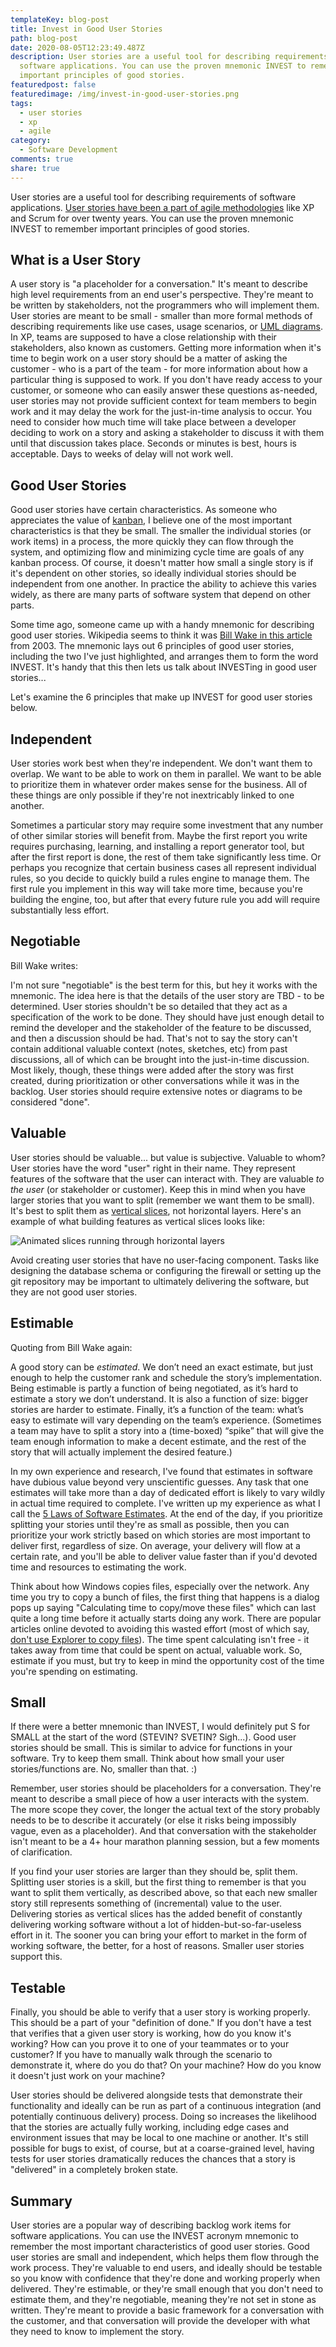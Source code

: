```yaml
---
templateKey: blog-post
title: Invest in Good User Stories
path: blog-post
date: 2020-08-05T12:23:49.487Z
description: User stories are a useful tool for describing requirements of
  software applications. You can use the proven mnemonic INVEST to remember
  important principles of good stories.
featuredpost: false
featuredimage: /img/invest-in-good-user-stories.png
tags:
  - user stories
  - xp
  - agile
category:
  - Software Development
comments: true
share: true
---
```

User stories are a useful tool for describing requirements of software applications. [User stories have been a part of agile methodologies](https://www.agilemodeling.com/artifacts/userStory.htm) like XP and Scrum for over twenty years. You can use the proven mnemonic INVEST to remember important principles of good stories.

## What is a User Story

A user story is "a placeholder for a conversation." It's meant to describe high level requirements from an end user's perspective. They're meant to be written by stakeholders, not the programmers who will implement them. User stories are meant to be small - smaller than more formal methods of describing requirements like use cases, usage scenarios, or [UML diagrams](https://creately.com/blog/diagrams/requirements-gathering-techniques). In XP, teams are supposed to have a close relationship with their stakeholders, also known as customers. Getting more information when it's time to begin work on a user story should be a matter of asking the customer - who is a part of the team - for more information about how a particular thing is supposed to work. If you don't have ready access to your customer, or someone who can easily answer these questions as-needed, user stories may not provide sufficient context for team members to begin work and it may delay the work for the just-in-time analysis to occur. You need to consider how much time will take place between a developer deciding to work on a story and asking a stakeholder to discuss it with them until that discussion takes place. Seconds or minutes is best, hours is acceptable. Days to weeks of delay will not work well.

## Good User Stories

Good user stories have certain characteristics. As someone who appreciates the value of [kanban](https://www.pluralsight.com/courses/kanban-fundamentals), I believe one of the most important characteristics is that they be small. The smaller the individual stories (or work items) in a process, the more quickly they can flow through the system, and optimizing flow and minimizing cycle time are goals of any kanban process. Of course, it doesn't matter how small a single story is if it's dependent on other stories, so ideally individual stories should be independent from one another. In practice the ability to achieve this varies widely, as there are many parts of software system that depend on other parts.

Some time ago, someone came up with a handy mnemonic for describing good user stories. Wikipedia seems to think it was [Bill Wake in this article](http://xp123.com/articles/invest-in-good-stories-and-smart-tasks) from 2003. The mnemonic lays out 6 principles of good user stories, including the two I've just highlighted, and arranges them to form the word INVEST. It's handy that this then lets us talk about INVESTing in good user stories...

Let's examine the 6 principles that make up INVEST for good user stories below.

## Independent

User stories work best when they're independent. We don't want them to overlap. We want to be able to work on them in parallel. We want to be able to prioritize them in whatever order makes sense for the business. All of these things are only possible if they're not inextricably linked to one another.

Sometimes a particular story may require some investment that any number of other similar stories will benefit from. Maybe the first report you write requires purchasing, learning, and installing a report generator tool, but after the first report is done, the rest of them take significantly less time. Or perhaps you recognize that certain business cases all represent individual rules, so you decide to quickly build a rules engine to manage them. The first rule you implement in this way will take more time, because you're building the engine, too, but after that every future rule you add will require substantially less effort.

## Negotiable

Bill Wake writes:

I'm not sure "negotiable" is the best term for this, but hey it works with the mnemonic. The idea here is that the details of the user story are TBD - to be determined. User stories shouldn't be so detailed that they act as a specification of the work to be done. They should have just enough detail to remind the developer and the stakeholder of the feature to be discussed, and then a discussion should be had. That's not to say the story can't contain additional valuable context (notes, sketches, etc) from past discussions, all of which can be brought into the just-in-time discussion. Most likely, though, these things were added after the story was first created, during prioritization or other conversations while it was in the backlog. User stories should require extensive notes or diagrams to be considered "done".

## Valuable

User stories should be valuable... but value is subjective. Valuable to whom? User stories have the word "user" right in their name. They represent features of the software that the user can interact with. They are valuable *to the user* (or stakeholder or customer). Keep this in mind when you have larger stories that you want to split (remember we want them to be small). It's best to split them as [vertical slices](https://deviq.com/vertical-slices/), not horizontal layers. Here's an example of what building features as vertical slices looks like:

![Animated slices running through horizontal layers](/img/verticalslices.gif "Vertical Slices")

Avoid creating user stories that have no user-facing component. Tasks like designing the database schema or configuring the firewall or setting up the git repository may be important to ultimately delivering the software, but they are not good user stories.

## Estimable

Quoting from Bill Wake again:

<!--StartFragment-->

A good story can be *estimated*. We don’t need an exact estimate, but just enough to help the customer rank and schedule the story’s implementation. Being estimable is partly a function of being negotiated, as it’s hard to estimate a story we don’t understand. It is also a function of size: bigger stories are harder to estimate. Finally, it’s a function of the team: what’s easy to estimate will vary depending on the team’s experience. (Sometimes a team may have to split a story into a (time-boxed) “spike” that will give the team enough information to make a decent estimate, and the rest of the story that will actually implement the desired feature.)

<!--EndFragment-->

In my own experience and research, I've found that estimates in software have dubious value beyond very unscientific guesses. Any task that one estimates will take more than a day of dedicated effort is likely to vary wildly in actual time required to complete. I've written up my experience as what I call the [5 Laws of Software Estimates](https://ardalis.com/the-5-laws-of-software-estimates/). At the end of the day, if you prioritize splitting your stories until they're as small as possible, then you can prioritize your work strictly based on which stories are most important to deliver first, regardless of size. On average, your delivery will flow at a certain rate, and you'll be able to deliver value faster than if you'd devoted time and resources to estimating the work.

Think about how Windows copies files, especially over the network. Any time you try to copy a bunch of files, the first thing that happens is a dialog pops up saying "Calculating time to copy/move these files" which can last quite a long time before it actually starts doing any work. There are popular articles online devoted to avoiding this wasted effort (most of which say, [don't use Explorer to copy files](https://superuser.com/a/135295)). The time spent calculating isn't free - it takes away from time that could be spent on actual, valuable work. So, estimate if you must, but try to keep in mind the opportunity cost of the time you're spending on estimating.

## Small

If there were a better mnemonic than INVEST, I would definitely put S for SMALL at the start of the word (STEVIN? SVETIN? Sigh...). Good user stories should be small. This is similar to advice for functions in your software. Try to keep them small. Think about how small your user stories/functions are. No, smaller than that. :)

Remember, user stories should be placeholders for a conversation. They're meant to describe a small piece of how a user interacts with the system. The more scope they cover, the longer the actual text of the story probably needs to be to describe it accurately (or else it risks being impossibly vague, even as a placeholder). And that conversation with the stakeholder isn't meant to be a 4+ hour marathon planning session, but a few moments of clarification.

If you find your user stories are larger than they should be, split them. Splitting user stories is a skill, but the first thing to remember is that you want to split them vertically, as described above, so that each new smaller story still represents something of (incremental) value to the user. Delivering stories as vertical slices has the added benefit of constantly delivering working software without a lot of hidden-but-so-far-useless effort in it. The sooner you can bring your effort to market in the form of working software, the better, for a host of reasons. Smaller user stories support this.

## Testable

Finally, you should be able to verify that a user story is working properly. This should be a part of your "definition of done." If you don't have a test that verifies that a given user story is working, how do you know it's working? How can you prove it to one of your teammates or to your customer? If you have to manually walk through the scenario to demonstrate it, where do you do that? On your machine? How do you know it doesn't just work on your machine?

User stories should be delivered alongside tests that demonstrate their functionality and ideally can be run as part of a continuous integration (and potentially continuous delivery) process. Doing so increases the likelihood that the stories are actually fully working, including edge cases and environment issues that may be local to one machine or another. It's still possible for bugs to exist, of course, but at a coarse-grained level, having tests for user stories dramatically reduces the chances that a story is "delivered" in a completely broken state.

## Summary

User stories are a popular way of describing backlog work items for software applications. You can use the INVEST acronym mnemonic to remember the most important characteristics of good user stories. Good user stories are small and independent, which helps them flow through the work process. They're valuable to end users, and ideally should be testable so you know with confidence that they're done and working properly when delivered. They're estimable, or they're small enough that you don't need to estimate them, and they're negotiable, meaning they're not set in stone as written. They're meant to provide a basic framework for a conversation with the customer, and that conversation will provide the developer with what they need to know to implement the story.